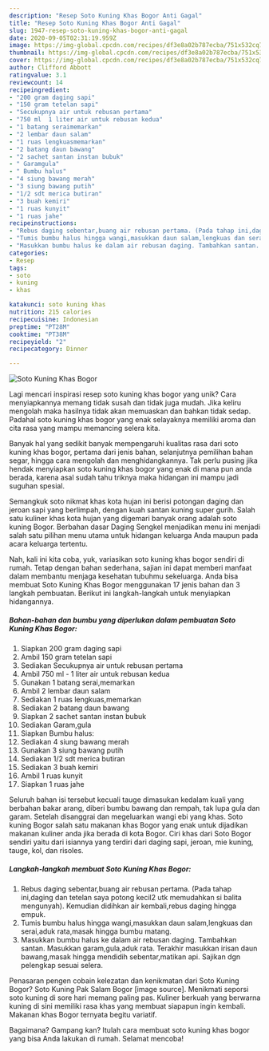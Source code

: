 ```yaml
---
description: "Resep Soto Kuning Khas Bogor Anti Gagal"
title: "Resep Soto Kuning Khas Bogor Anti Gagal"
slug: 1947-resep-soto-kuning-khas-bogor-anti-gagal
date: 2020-09-05T02:31:19.959Z
image: https://img-global.cpcdn.com/recipes/df3e8a02b787ecba/751x532cq70/soto-kuning-khas-bogor-foto-resep-utama.jpg
thumbnail: https://img-global.cpcdn.com/recipes/df3e8a02b787ecba/751x532cq70/soto-kuning-khas-bogor-foto-resep-utama.jpg
cover: https://img-global.cpcdn.com/recipes/df3e8a02b787ecba/751x532cq70/soto-kuning-khas-bogor-foto-resep-utama.jpg
author: Clifford Abbott
ratingvalue: 3.1
reviewcount: 14
recipeingredient:
- "200 gram daging sapi"
- "150 gram tetelan sapi"
- "Secukupnya air untuk rebusan pertama"
- "750 ml  1 liter air untuk rebusan kedua"
- "1 batang seraimemarkan"
- "2 lembar daun salam"
- "1 ruas lengkuasmemarkan"
- "2 batang daun bawang"
- "2 sachet santan instan bubuk"
- " Garamgula"
- " Bumbu halus"
- "4 siung bawang merah"
- "3 siung bawang putih"
- "1/2 sdt merica butiran"
- "3 buah kemiri"
- "1 ruas kunyit"
- "1 ruas jahe"
recipeinstructions:
- "Rebus daging sebentar,buang air rebusan pertama. (Pada tahap ini,daging dan tetelan saya potong kecil2 utk memudahkan si balita mengunyah). Kemudian didihkan air kembali,rebus daging hingga empuk."
- "Tumis bumbu halus hingga wangi,masukkan daun salam,lengkuas dan serai,aduk rata,masak hingga bumbu matang."
- "Masukkan bumbu halus ke dalam air rebusan daging. Tambahkan santan. Masukkan garam,gula,aduk rata. Terakhir masukkan irisan daun bawang,masak hingga mendidih sebentar,matikan api. Sajikan dgn pelengkap sesuai selera."
categories:
- Resep
tags:
- soto
- kuning
- khas

katakunci: soto kuning khas 
nutrition: 215 calories
recipecuisine: Indonesian
preptime: "PT28M"
cooktime: "PT38M"
recipeyield: "2"
recipecategory: Dinner

---
```



![Soto Kuning Khas Bogor](https://img-global.cpcdn.com/recipes/df3e8a02b787ecba/751x532cq70/soto-kuning-khas-bogor-foto-resep-utama.jpg)

Lagi mencari inspirasi resep soto kuning khas bogor yang unik? Cara menyiapkannya memang tidak susah dan tidak juga mudah. Jika keliru mengolah maka hasilnya tidak akan memuaskan dan bahkan tidak sedap. Padahal soto kuning khas bogor yang enak selayaknya memiliki aroma dan cita rasa yang mampu memancing selera kita.

Banyak hal yang sedikit banyak mempengaruhi kualitas rasa dari soto kuning khas bogor, pertama dari jenis bahan, selanjutnya pemilihan bahan segar, hingga cara mengolah dan menghidangkannya. Tak perlu pusing jika hendak menyiapkan soto kuning khas bogor yang enak di mana pun anda berada, karena asal sudah tahu triknya maka hidangan ini mampu jadi suguhan spesial.

Semangkuk soto nikmat khas kota hujan ini berisi potongan daging dan jeroan sapi yang berlimpah, dengan kuah santan kuning super gurih. Salah satu kuliner khas kota hujan yang digemari banyak orang adalah soto kuning Bogor. Berbahan dasar Daging Sengkel menjadikan menu ini menjadi salah satu pilihan menu utama untuk hidangan keluarga Anda maupun pada acara keluarga tertentu.


Nah, kali ini kita coba, yuk, variasikan soto kuning khas bogor sendiri di rumah. Tetap dengan bahan sederhana, sajian ini dapat memberi manfaat dalam membantu menjaga kesehatan tubuhmu sekeluarga. Anda bisa membuat Soto Kuning Khas Bogor menggunakan 17 jenis bahan dan 3 langkah pembuatan. Berikut ini langkah-langkah untuk menyiapkan hidangannya.

<!--inarticleads1-->

##### Bahan-bahan dan bumbu yang diperlukan dalam pembuatan Soto Kuning Khas Bogor:

1. Siapkan 200 gram daging sapi
1. Ambil 150 gram tetelan sapi
1. Sediakan Secukupnya air untuk rebusan pertama
1. Ambil 750 ml - 1 liter air untuk rebusan kedua
1. Gunakan 1 batang serai,memarkan
1. Ambil 2 lembar daun salam
1. Sediakan 1 ruas lengkuas,memarkan
1. Sediakan 2 batang daun bawang
1. Siapkan 2 sachet santan instan bubuk
1. Sediakan  Garam,gula
1. Siapkan  Bumbu halus:
1. Sediakan 4 siung bawang merah
1. Gunakan 3 siung bawang putih
1. Sediakan 1/2 sdt merica butiran
1. Sediakan 3 buah kemiri
1. Ambil 1 ruas kunyit
1. Siapkan 1 ruas jahe


Seluruh bahan isi tersebut kecuali tauge dimasukan kedalam kuali yang berbahan bakar arang, diberi bumbu bawang dan rempah, tak lupa gula dan garam. Setelah disanggrai dan megeluarkan wangi ebi yang khas. Soto kuning Bogor salah satu makanan khas Bogor yang enak untuk dijadikan makanan kuliner anda jika berada di kota Bogor. Ciri khas dari Soto Bogor sendiri yaitu dari isiannya yang terdiri dari daging sapi, jeroan, mie kuning, tauge, kol, dan risoles. 

<!--inarticleads2-->

##### Langkah-langkah membuat Soto Kuning Khas Bogor:

1. Rebus daging sebentar,buang air rebusan pertama. (Pada tahap ini,daging dan tetelan saya potong kecil2 utk memudahkan si balita mengunyah). Kemudian didihkan air kembali,rebus daging hingga empuk.
1. Tumis bumbu halus hingga wangi,masukkan daun salam,lengkuas dan serai,aduk rata,masak hingga bumbu matang.
1. Masukkan bumbu halus ke dalam air rebusan daging. Tambahkan santan. Masukkan garam,gula,aduk rata. Terakhir masukkan irisan daun bawang,masak hingga mendidih sebentar,matikan api. Sajikan dgn pelengkap sesuai selera.


Penasaran pengen cobain kelezatan dan kenikmatan dari Soto Kuning Bogor? Soto Kuning Pak Salam Bogor [image source]. Menikmati seporsi soto kuning di sore hari memang paling pas. Kuliner berkuah yang berwarna kuning di sini memiliki rasa khas yang membuat siapapun ingin kembali. Makanan khas Bogor ternyata begitu variatif. 

Bagaimana? Gampang kan? Itulah cara membuat soto kuning khas bogor yang bisa Anda lakukan di rumah. Selamat mencoba!
